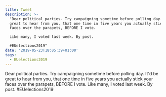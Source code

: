 ```yaml
---
title: Tweet
description: >-
  "Dear political parties. Try campaigning sometime before polling day. It'd be
  great to hear from you, that one time in five years you actually stick your
  faces over the parapets, BEFORE I vote. 

  Like many, I voted last week. By post.

  #EUelections2019"
date: '2019-05-23T18:05:39+01:00'
tags:
  - EUelections2019
---
```

Dear political parties. Try campaigning sometime before polling day. It'd be great to hear from you, that one time in five years you actually stick your faces over the parapets, BEFORE I vote. 
Like many, I voted last week. By post.
#EUelections2019
